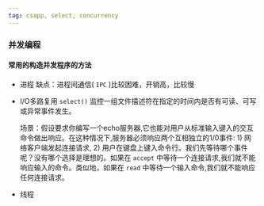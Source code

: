 ```yaml
---
tag: csapp, select, concurrency
---
```


### 并发编程

#### 常用的构造并发程序的方法
* 进程
	缺点：进程间通信( `IPC` )比较困难，开销高，比较慢

* I/O多路复用
	`select()`  监控一组文件描述符在指定的时间内是否有可读、可写或异常事件发生。
	
	场景：假设要求你编写一个echo服务器,它也能对用户从标准输入键入的交互命令做出响应。在这种情况下,服务器必须响应两个互相独立的1/0事件: 1) 网络客户端发起连接请求, 2) 用户在键盘上键入命令行。我们先等待哪个事件呢？没有哪个选择是理想的。如果在 `accept` 中等待一个连接请求,我们就不能响应输入的命令。类似地，如果在 `read` 中等待一个输入命令,我们就不能响应任何连接请求。

* 线程